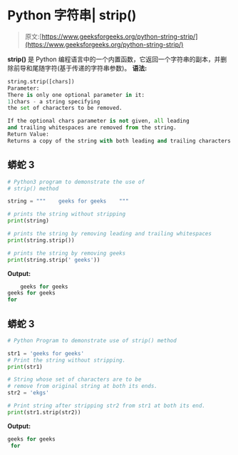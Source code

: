 # Python 字符串| strip()

> 原文:[https://www.geeksforgeeks.org/python-string-strip/](https://www.geeksforgeeks.org/python-string-strip/)

**strip()** 是 Python 编程语言中的一个内置函数，它返回一个字符串的副本，并删除前导和尾随字符(基于传递的字符串参数)。
**语法:**

```py
string.strip([chars])
Parameter: 
There is only one optional parameter in it:
1)chars - a string specifying 
the set of characters to be removed. 

If the optional chars parameter is not given, all leading 
and trailing whitespaces are removed from the string.
Return Value:
Returns a copy of the string with both leading and trailing characters removed.
```

## 蟒蛇 3

```py
# Python3 program to demonstrate the use of
# strip() method 

string = """    geeks for geeks    """

# prints the string without stripping
print(string)

# prints the string by removing leading and trailing whitespaces
print(string.strip())  

# prints the string by removing geeks
print(string.strip(' geeks'))
```

**Output:** 

```py
    geeks for geeks     
geeks for geeks
for
```

## 蟒蛇 3

```py
# Python Program to demonstrate use of strip() method

str1 = 'geeks for geeks'
# Print the string without stripping.
print(str1)

# String whose set of characters are to be
# remove from original string at both its ends.
str2 = 'ekgs'

# Print string after stripping str2 from str1 at both its end.
print(str1.strip(str2))
```

**Output:** 

```py
geeks for geeks
 for
```